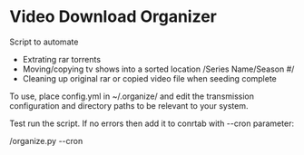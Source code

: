 Video Download Organizer
===

Script to automate
* Extrating rar torrents
* Moving/copying tv shows into a sorted location <destination dir>/Series Name/Season #/
* Cleaning up original rar or copied video file when seeding complete

To use, place config.yml in ~/.organize/ and edit the transmission configuration and directory paths to be relevant to your system.

Test run the script. If no errors then add it to conrtab with --cron parameter:

<pathto>/organize.py --cron
